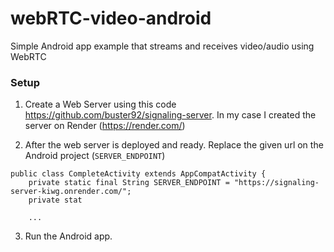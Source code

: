 # webRTC-video-android
Simple Android app example that streams and receives video/audio using WebRTC

### Setup
1. Create a Web Server using this code https://github.com/buster92/signaling-server. 
In my case I created the server on Render (https://render.com/)

2. After the web server is deployed and ready. Replace the given url on the Android project (`SERVER_ENDPOINT`)

```
public class CompleteActivity extends AppCompatActivity {
    private static final String SERVER_ENDPOINT = "https://signaling-server-kiwg.onrender.com/";
    private stat
    
    ...
```

3. Run the Android app.
